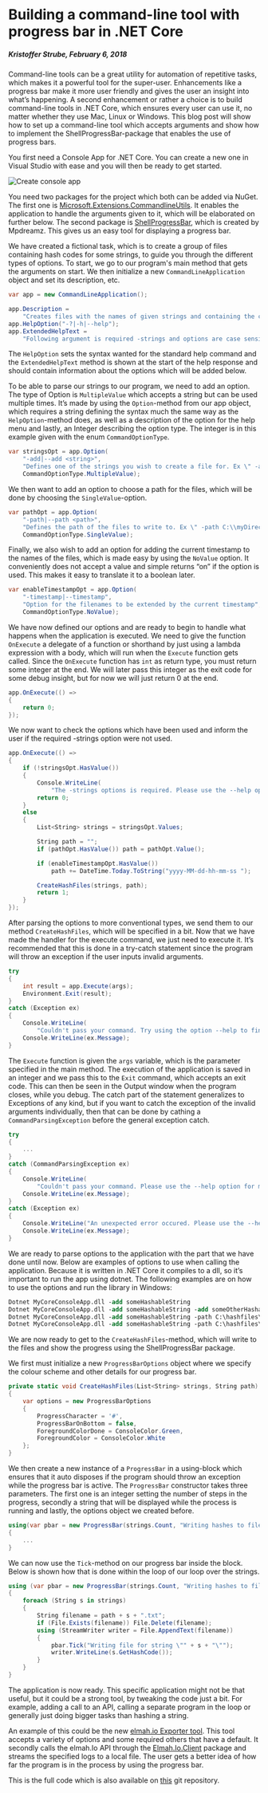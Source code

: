 # Building a command-line tool with progress bar in .NET Core##### Kristoffer Strube, February 6, 2018Command-line tools can be a great utility for automation of repetitive tasks, which makes it a powerful tool for the super-user. Enhancements like a progress bar make it more user friendly and gives the user an insight into what’s happening. A second enhancement or rather a choice is to build command-line tools in .NET Core, which ensures every user can use it, no matter whether they use Mac, Linux or Windows. This blog post will show how to set up a command-line tool which accepts arguments and show how to implement the ShellProgressBar-package that enables the use of progress bars.You first need a Console App for .NET Core. You can create a new one in Visual Studio with ease and you will then be ready to get started.![Create console app](/images/create_net_core_console_app.png)You need two packages for the project which both can be added via NuGet. The first one is [Microsoft.Extensions.CommandlineUtils](https://www.nuget.org/packages/Microsoft.Extensions.CommandLineUtils/). It enables the application to handle the arguments given to it, which will be elaborated on further below. The second package is [ShellProgressBar](https://www.nuget.org/packages/ShellProgressBar/), which is created by Mpdreamz. This gives us an easy tool for displaying a progress bar.We have created a fictional task, which is to create a group of files containing hash codes for some strings, to guide you through the different types of options. To start, we go to our program's main method that gets the arguments on start.  We then initialize a new `CommandLineApplication` object and set its description, etc.```csharpvar app = new CommandLineApplication();app.Description =    "Creates files with the names of given strings and containing the coresponding hashcode.";app.HelpOption("-?|-h|--help");app.ExtendedHelpText =    "Following argument is required -strings and options are case sensitive.";```The `HelpOption` sets the syntax wanted for the standard help command and the `ExtendedHelpText` method is shown at the start of the help response and should contain information about the options which will be added below.To be able to parse our strings to our program, we need to add an option. The type of Option is `MultipleValue` which accepts a string but can be used multiple times. It’s made by using the `Option`-method from our app object, which requires a string defining the syntax much the same way as the `HelpOption`-method does, as well as a description of the option for the help menu and lastly, an Integer describing the option type. The integer is in this example given with the enum `CommandOptionType`.```csharpvar stringsOpt = app.Option(    "-add|--add <string>",    "Defines one of the strings you wish to create a file for. Ex \" -add hello \"",    CommandOptionType.MultipleValue);```We then want to add an option to choose a path for the files, which will be done by choosing the `SingleValue`-option.```csharpvar pathOpt = app.Option(    "-path|--path <path>",    "Defines the path of the files to write to. Ex \" -path C:\\myDirectory\\\". Defaults to the relative directory",    CommandOptionType.SingleValue);```Finally, we also wish to add an option for adding the current timestamp to the names of the files, which is made easy by using the `NoValue` option. It conveniently does not accept a value and simple returns “on” if the option is used. This makes it easy to translate it to a boolean later.```csharpvar enableTimestampOpt = app.Option(    "-timestamp|--timestamp",    "Option for the filenames to be extended by the current timestamp",    CommandOptionType.NoValue);```We have now defined our options and are ready to begin to handle what happens when the application is executed. We need to give the function `OnExecute` a delegate of a function or shorthand by just using a lambda expression with a body, which will run when the `Execute` function gets called. Since the `OnExecute` function has `int` as return type, you must return some integer at the end. We will later pass this integer as the exit code for some debug insight, but for now we will just return 0 at the end.```csharpapp.OnExecute(() =>{    return 0;});```We now want to check the options which have been used and inform the user if the required -strings option were not used.```csharpapp.OnExecute(() =>{    if (!stringsOpt.HasValue())    {        Console.WriteLine(            "The -strings options is required. Please use the --help option for more info.");        return 0;    }    else    {        List<String> strings = stringsOpt.Values;        String path = "";        if (pathOpt.HasValue()) path = pathOpt.Value();        if (enableTimestampOpt.HasValue())            path += DateTime.Today.ToString("yyyy-MM-dd-hh-mm-ss ");        CreateHashFiles(strings, path);        return 1;    }});```After parsing the options to more conventional types, we send them to our method `CreateHashFiles`, which will be specified in a bit. Now that we have made the handler for the execute command, we just need to execute it. It’s recommended that this is done in a try-catch statement since the program will throw an exception if the user inputs invalid arguments.```csharptry{    int result = app.Execute(args);    Environment.Exit(result);}catch (Exception ex){    Console.WriteLine(        "Couldn't pass your command. Try using the option --help to find out more.");    Console.WriteLine(ex.Message);}```The `Execute` function is given the `args` variable, which is the parameter specified in the main method. The execution of the application is saved in an integer and we pass this to the `Exit` command, which accepts an exit code. This can then be seen in the Output window when the program closes, while you debug. The catch part of the statement generalizes to Exceptions of any kind, but if you want to catch the exception of the invalid arguments individually, then that can be done by cathing a  `CommandParsingException`  before the general exception catch.```csharptry{    ...}catch (CommandParsingException ex){    Console.WriteLine(        "Couldn't pass your command. Please use the --help option for more info.");    Console.WriteLine(ex.Message);}catch (Exception ex){    Console.WriteLine("An unexpected error occured. Please use the --help option for more info.");    Console.WriteLine(ex.Message);}```We are ready to parse options to the application with the part that we have done until now. Below are examples of options to use when calling the application. Because it is written in .NET Core it compiles to a dll, so it’s important to run the app using dotnet. The following examples are on how to use the options and run the library in Windows:```psDotnet MyCoreConsoleApp.dll -add someHashableStringDotnet MyCoreConsoleApp.dll -add someHashableString -add someOtherHashableString Dotnet MyCoreConsoleApp.dll -add someHashableString -path C:\hashfiles\ Dotnet MyCoreConsoleApp.dll -add someHashableString -path C:\hashfiles\ -timestamp```We are now ready to get to the `CreateHashFiles`-method, which will write to the files and show the progress using the ShellProgressBar package.We first must initialize a new `ProgressBarOptions` object where we specify the colour scheme and other details for our progress bar.```csharpprivate static void CreateHashFiles(List<String> strings, String path){    var options = new ProgressBarOptions    {        ProgressCharacter = '#',        ProgressBarOnBottom = false,        ForegroundColorDone = ConsoleColor.Green,        ForegroundColor = ConsoleColor.White    };}```We then create a new instance of a `ProgressBar` in a using-block which ensures that it auto disposes if the program should throw an exception while the progress bar is active. The `ProgressBar` constructor takes three parameters. The first one is an integer setting the number of steps in the progress, secondly a string that will be displayed while the process is running and lastly, the options object we created before.```csharpusing(var pbar = new ProgressBar(strings.Count, "Writing hashes to files", options)){    ...}```We can now use the `Tick`-method on our progress bar inside the block. Below is shown how that is done within the loop of our loop over the strings.```csharpusing (var pbar = new ProgressBar(strings.Count, "Writing hashes to files", options)){    foreach (String s in strings)    {        String filename = path + s + ".txt";        if (File.Exists(filename)) File.Delete(filename);        using (StreamWriter writer = File.AppendText(filename))        {            pbar.Tick("Writing file for string \"" + s + "\"");            writer.WriteLine(s.GetHashCode());        }    }}```The application is now ready. This specific application might not be that useful, but it could be a strong tool, by tweaking the code just a bit. For example, adding a call to an API, calling a separate program in the loop or generally just doing bigger tasks than hashing a string.An example of this could be the new [elmah.io Exporter tool](https://docs.elmah.io/export-data-from-elmah-io-to-json/). This tool accepts a variety of options and some required others that have a default. It secondly calls the elmah.Io API through the [Elmah.Io.Client](https://www.nuget.org/packages/Elmah.Io.Client/) package and streams the specified logs to a local file. The user gets a better idea of how far the program is in the process by using the progress bar.This is the full code which is also available on [this](https://github.com/elmahio/ConsoleApp.DotNetCore.Example) git repository.